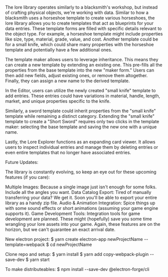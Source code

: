 The lore library operates similarly to a blacksmith's workshop, but instead of crafting physical objects, we're working with data. Similar to how a blacksmith uses a horseshoe template to create various horseshoes, the lore library allows you to create templates that act as blueprints for your data entries. These template forms are filled with specific details relevant to the object type. For example, a horseshoe template might include properties like size, type, material, grade, value, and cost. Another template could be for a small knife, which could share many properties with the horseshoe template and potentially have a few additional ones.

The template maker allows users to leverage inheritance. This means they can create a new template by extending an existing one. This pre-fills all the properties from the base template into the new "maker form." Users can then add new fields, adjust existing ones, or remove them altogether. Finally, they can assign a new name to the derived template.

In the Editor, users can utilize the newly created "small knife" template to add entries. These entries could have variations in material, handle, length, market, and unique properties specific to the knife.

Similarly, a sword template could inherit properties from the "small knife" template while remaining a distinct category.  Extending the "small knife" template to create a "Short Sword" requires only two clicks in the template maker: selecting the base template and saving the new one with a unique name.

Lastly, the Lore Explorer functions as an expanding card viewer. It allows users to inspect individual entries and manage them by deleting entries or even entire templates that no longer have associated entries.


Future Updates:

The library is constantly evolving, so keep an eye out for these upcoming features (if you care):

Multiple Images: Because a single image just isn't enough for some folks. Include all the angles you want.
Data Catalog Export: Tired of manually transferring your data? We get it. Soon you'll be able to export your entire library as a handy zip file.
Audio & Animation Integration: Spice things up with some sound effects or short animations (assuming your game engine supports it).
Game Development Tools: Integration tools for game development are planned. These might (hopefully) save you some time wrangling your lore assets into your game.
Again, these features are on the horizon, but we can't guarantee an exact arrival date.

New electron project:
$ yarn create electron-app newProjectName --template=webpack 
$ cd newProjectName

Clone repo and setup:
$ yarn install
$ yarn add copy-webpack-plugin --save-dev
$ yarn start

To make distributeables:
$ npm install --save-dev @electron-forge/cli



